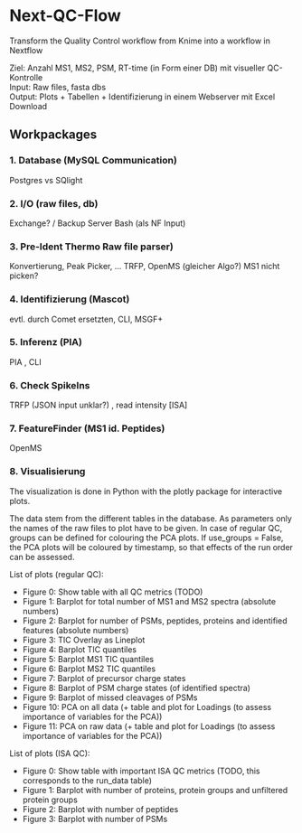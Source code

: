 # Next-QC-Flow
Transform the Quality Control workflow from Knime into a workflow in Nextflow

Ziel: Anzahl MS1, MS2, PSM, RT-time (in Form einer DB) mit visueller QC-Kontrolle    
Input: Raw files, fasta dbs    
Output: Plots + Tabellen + Identifizierung in einem Webserver mit Excel Download    


## Workpackages

### 1. Database (MySQL Communication)
Postgres vs SQlight

### 2. I/O (raw files, db) 
 Exchange? / Backup Server
Bash (als NF Input)
 
### 3. Pre-Ident Thermo Raw file parser)
Konvertierung, Peak Picker, ...
TRFP, OpenMS (gleicher Algo?) MS1 nicht picken?

### 4. Identifizierung (Mascot)
evtl. durch Comet ersetzten, CLI, MSGF+

### 5. Inferenz (PIA)
PIA , CLI

### 6. Check SpikeIns
TRFP (JSON input unklar?) , read intensity [ISA]

### 7. FeatureFinder (MS1 id. Peptides)
OpenMS

### 8. Visualisierung
The visualization is done in Python with the plotly package for interactive plots.

The data stem from the different tables in the database. As parameters only the names of the raw files to plot have to be given. In case of regular QC, groups can be defined for colouring the PCA plots. If use_groups = False, the PCA plots will be coloured by timestamp, so that effects of the run order can be assessed.

List of plots (regular QC):

- Figure 0: Show table with all QC metrics (TODO)
- Figure 1: Barplot for total number of MS1 and MS2 spectra (absolute numbers)
- Figure 2: Barplot for number of PSMs, peptides, proteins and identified features (absolute numbers)
- Figure 3: TIC Overlay as Lineplot
- Figure 4: Barplot TIC quantiles
- Figure 5: Barplot MS1 TIC quantiles
- Figure 6: Barplot MS2 TIC quantiles
- Figure 7: Barplot of precursor charge states
- Figure 8: Barplot of PSM charge states (of identified spectra)
- Figure 9: Barplot of missed cleavages of PSMs
- Figure 10: PCA on all data (+ table and plot for Loadings (to assess importance of variables for the PCA))
- Figure 11: PCA on raw data (+ table and plot for Loadings (to assess importance of variables for the PCA))


List of plots (ISA QC):

- Figure 0: Show table with important ISA QC metrics (TODO, this corresponds to the run_data table)
- Figure 1: Barplot with number of proteins, protein groups and unfiltered protein groups
- Figure 2: Barplot with number of peptides
- Figure 3: Barplot with number of PSMs